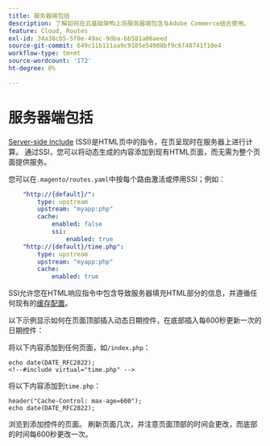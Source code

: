 ```yaml
---
title: 服务器端包括
description: 了解如何在云基础架构上将服务器端包含与Adobe Commerce结合使用。
feature: Cloud, Routes
exl-id: 34a38cb5-5f0e-49ac-9dba-bb581a06aeed
source-git-commit: 649c11b111aa9c9105e54908bf9c6f48741f10e4
workflow-type: tm+mt
source-wordcount: '172'
ht-degree: 0%

---
```


# 服务器端包括

[Server-side include](https://nginx.org/en/docs/http/ngx_http_ssi_module.html) (SSI)是HTML页中的指令，在页呈现时在服务器上进行计算。 通过SSI，您可以将动态生成的内容添加到现有HTML页面，而无需为整个页面提供服务。

您可以在`.magento/routes.yaml`中按每个路由激活或停用SSI；例如：

```yaml
    "http://{default}/":
        type: upstream
        upstream: "myapp:php"
        cache:
            enabled: false
            ssi:
                enabled: true
    "http://{default}/time.php":
        type: upstream
        upstream: "myapp:php"
        cache:
            enabled: true
```

SSI允许您在HTML响应指令中包含导致服务器填充HTML部分的信息，并遵循任何现有的[缓存配置](caching.md)。

以下示例显示如何在页面顶部插入动态日期控件，在底部插入每600秒更新一次的日期控件：

将以下内容添加到任何页面，如`/index.php`：

```php?start_inline=1
echo date(DATE_RFC2822);
<!--#include virtual="time.php" -->
```

将以下内容添加到`time.php`：

```php?start_inline=1
header("Cache-Control: max-age=600");
echo date(DATE_RFC2822);
```

浏览到添加控件的页面。 刷新页面几次，并注意页面顶部的时间会更改，而底部的时间每600秒更改一次。
